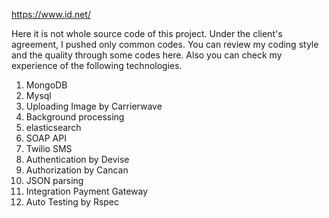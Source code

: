 https://www.id.net/

Here it is not whole source code of this project. Under the client's agreement, I pushed only common codes.
You can review my coding style and the quality through some codes here. Also you can check my experience of the following technologies.

1. MongoDB
2. Mysql
3. Uploading Image by Carrierwave
4. Background processing
5. elasticsearch
6. SOAP API
7. Twilio SMS
8. Authentication by Devise
9. Authorization by Cancan
10. JSON parsing
11. Integration Payment Gateway
12. Auto Testing by Rspec
